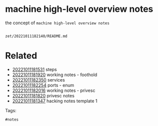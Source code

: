 # machine high-level overview notes

the concept of `machine high-level overview notes`

```
```

` zet/20221011182140/README.md `

# Related

- [20221011181531](/zet/20221011181531/README.md) steps
- [20221011181920](/zet/20221011181920/README.md) working notes - foothold
- [20221011182350](/zet/20221011182350/README.md) services
- [20221011182254](/zet/20221011182254/README.md) ports - enum
- [20221011182016](/zet/20221011182016/README.md) working notes - privesc
- [20221011181820](/zet/20221011181820/README.md) privesc notes
- [20221011181347](/zet/20221011181347/README.md) hacking notes template 1

Tags:

    #notes
